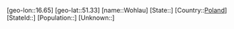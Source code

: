 ﻿---
location: [51.33,16.65]
type: City
tags:
- geo/City


SpocWebEntityId: 35673
isDeleted: false
confidential: public

---
[geo-lon::16.65]
[geo-lat::51.33]
[name::Wohlau]
[State::]
[Country::[Poland](geo/Continent/Europe/Poland.md)]
[StateId::]
[Population::]
[Unknown::]

